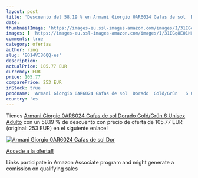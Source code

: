 ```yaml
---
layout: post
title: 'Descuento del 58.19 % en Armani Giorgio 0AR6024 Gafas de sol  Dor'
date: 
thumbnailImage: 'https://images-eu.ssl-images-amazon.com/images/I/31EGq8E01NL._SL200_.jpg'
images: [ 'https://images-eu.ssl-images-amazon.com/images/I/31EGq8E01NL._SL200_.jpg' ]
comments: true
category: ofertas
author: ring
slug: 'B014VI86QQ-es'
description:
actualPrice: 105.77 EUR
currency: EUR
price: 105.77
comparePrice: 253 EUR
inStock: true
prodname: 'Armani Giorgio 0AR6024 Gafas de sol  Dorado  Gold/Grün   6 Unisex Adulto'
country: 'es'
---
```


Tienes [Armani Giorgio 0AR6024 Gafas de sol  Dorado  Gold/Grün   6 Unisex Adulto](https://www.amazon.es/dp/B014VI86QQ/?tag=tolees-21) con un 58.19 % de descuento con precio de oferta de 105.77 EUR (original: 253 EUR) en el siguiente enlace!

[![Armani Giorgio 0AR6024 Gafas de sol  Dor](https://images-eu.ssl-images-amazon.com/images/I/31EGq8E01NL._SL200_.jpg)](https://www.amazon.es/dp/B014VI86QQ/?tag=tolees-21)

[Accede a la oferta!!](https://www.amazon.es/dp/B014VI86QQ/?tag=tolees-21)

Links participate in Amazon Associate program and might generate a comission on qualifying sales


